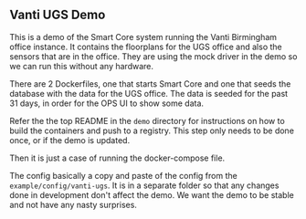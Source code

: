 ## Vanti UGS Demo

This is a demo of the Smart Core system running the Vanti Birmingham office instance. It contains the floorplans for the 
UGS office and also the sensors that are in the office. They are using the mock driver in the demo so we can run this 
without any hardware.

There are 2 Dockerfiles, one that starts Smart Core and one that seeds the database with the data for the UGS office.
The data is seeded for the past 31 days, in order for the OPS UI to show some data.

Refer the the top README in the `demo` directory for instructions on how to build the containers and push to a registry.
This step only needs to be done once, or if the demo is updated.

Then it is just a case of running the docker-compose file. 

The config basically a copy and paste of the config from the `example/config/vanti-ugs`. 
It is in a separate folder so that any changes done in development don't affect the demo. 
We want the demo to be stable and not have any nasty surprises. 